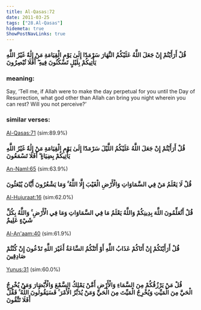 ```yaml
---
title: Al-Qasas:72
date: 2011-03-25
tags: ["28.Al-Qasas"]
hidemeta: true 
ShowPostNavLinks: true 
---
```

### قُلْ أَرَأَيْتُمْ إِنْ جَعَلَ اللَّهُ عَلَيْكُمُ النَّهَارَ سَرْمَدًا إِلَىٰ يَوْمِ الْقِيَامَةِ مَنْ إِلَٰهٌ غَيْرُ اللَّهِ يَأْتِيكُمْ بِلَيْلٍ تَسْكُنُونَ فِيهِ ۖ أَفَلَا تُبْصِرُونَ
### meaning: 
Say, ‘Tell me, if Allah were to make the day perpetual for you until the Day of Resurrection, what god other than Allah can bring you night wherein you can rest? Will you not perceive?’
### similar verses: 

[Al-Qasas:71](/28/71) (sim:89.9%)

### قُلْ أَرَأَيْتُمْ إِنْ جَعَلَ اللَّهُ عَلَيْكُمُ اللَّيْلَ سَرْمَدًا إِلَىٰ يَوْمِ الْقِيَامَةِ مَنْ إِلَٰهٌ غَيْرُ اللَّهِ يَأْتِيكُمْ بِضِيَاءٍ ۖ أَفَلَا تَسْمَعُونَ

[An-Naml:65](/27/65) (sim:63.9%)

### قُلْ لَا يَعْلَمُ مَنْ فِي السَّمَاوَاتِ وَالْأَرْضِ الْغَيْبَ إِلَّا اللَّهُ ۚ وَمَا يَشْعُرُونَ أَيَّانَ يُبْعَثُونَ

[Al-Hujuraat:16](/49/16) (sim:62.0%)

### قُلْ أَتُعَلِّمُونَ اللَّهَ بِدِينِكُمْ وَاللَّهُ يَعْلَمُ مَا فِي السَّمَاوَاتِ وَمَا فِي الْأَرْضِ ۚ وَاللَّهُ بِكُلِّ شَيْءٍ عَلِيمٌ

[Al-An'aam:40](/6/40) (sim:61.9%)

### قُلْ أَرَأَيْتَكُمْ إِنْ أَتَاكُمْ عَذَابُ اللَّهِ أَوْ أَتَتْكُمُ السَّاعَةُ أَغَيْرَ اللَّهِ تَدْعُونَ إِنْ كُنْتُمْ صَادِقِينَ

[Yunus:31](/10/31) (sim:60.0%)

### قُلْ مَنْ يَرْزُقُكُمْ مِنَ السَّمَاءِ وَالْأَرْضِ أَمَّنْ يَمْلِكُ السَّمْعَ وَالْأَبْصَارَ وَمَنْ يُخْرِجُ الْحَيَّ مِنَ الْمَيِّتِ وَيُخْرِجُ الْمَيِّتَ مِنَ الْحَيِّ وَمَنْ يُدَبِّرُ الْأَمْرَ ۚ فَسَيَقُولُونَ اللَّهُ ۚ فَقُلْ أَفَلَا تَتَّقُونَ
